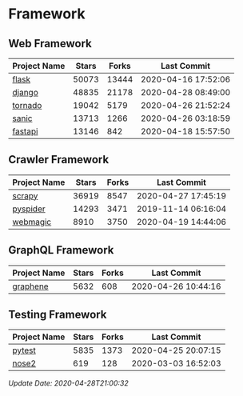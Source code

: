 # Framework

## Web Framework

| Project Name | Stars | Forks | Last Commit |
| ------------ | ----- | ----- | ----------- |
| [flask](https://github.com/pallets/flask) | 50073 | 13444 | 2020-04-16 17:52:06 |
| [django](https://github.com/django/django) | 48835 | 21178 | 2020-04-28 08:49:00 |
| [tornado](https://github.com/tornadoweb/tornado) | 19042 | 5179 | 2020-04-26 21:52:24 |
| [sanic](https://github.com/huge-success/sanic) | 13713 | 1266 | 2020-04-26 03:18:59 |
| [fastapi](https://github.com/tiangolo/fastapi) | 13146 | 842 | 2020-04-18 15:57:50 |

## Crawler Framework

| Project Name | Stars | Forks | Last Commit |
| ------------ | ----- | ----- | ----------- |
| [scrapy](https://github.com/scrapy/scrapy) | 36919 | 8547 | 2020-04-27 17:45:19 |
| [pyspider](https://github.com/binux/pyspider) | 14293 | 3471 | 2019-11-14 06:16:04 |
| [webmagic](https://github.com/code4craft/webmagic) | 8910 | 3750 | 2020-04-19 14:44:06 |

## GraphQL Framework

| Project Name | Stars | Forks | Last Commit |
| ------------ | ----- | ----- | ----------- |
| [graphene](https://github.com/graphql-python/graphene) | 5632 | 608 | 2020-04-26 10:44:16 |

## Testing Framework

| Project Name | Stars | Forks | Last Commit |
| ------------ | ----- | ----- | ----------- |
| [pytest](https://github.com/pytest-dev/pytest) | 5835 | 1373 | 2020-04-25 20:07:15 |
| [nose2](https://github.com/nose-devs/nose2) | 619 | 128 | 2020-03-03 16:52:03 |

*Update Date: 2020-04-28T21:00:32*